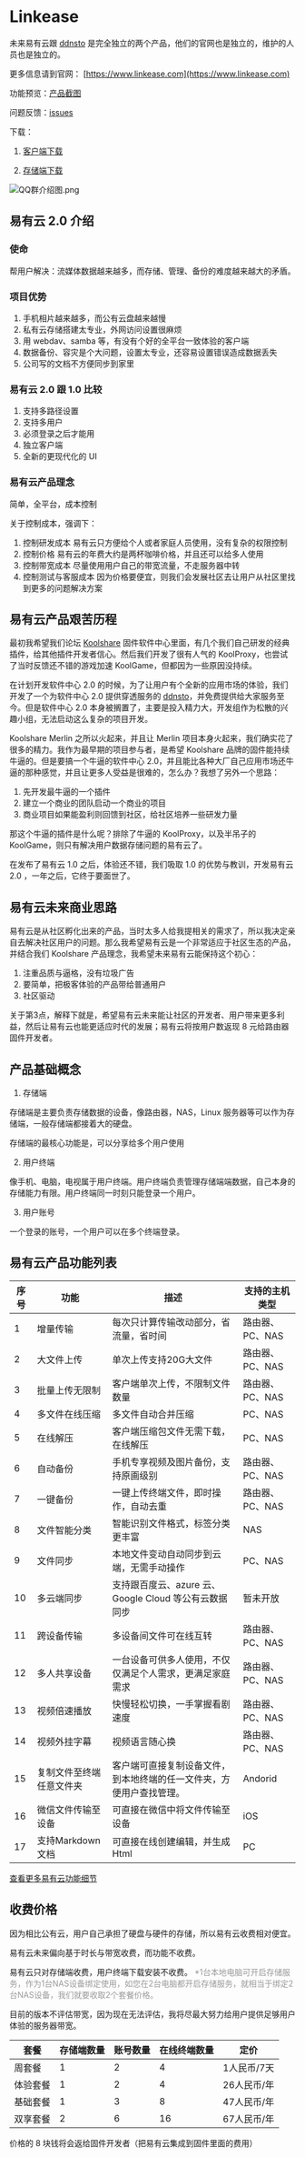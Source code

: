 # Linkease

未来易有云跟 [ddnsto](https://www.ddnsto.com) 是完全独立的两个产品，他们的官网也是独立的，维护的人员也是独立的。

更多信息请到官网： [https://www.linkease.com](https://www.linkease.com) 

功能预览：[产品截图](https://www.ddnsto.com/linkease/#/zh-cn/features/preview)

问题反馈：[issues](https://github.com/koolshare/linkease/issues)

下载：

1. [客户端下载](https://www.ddnsto.com/linkease/download/)

2. [存储端下载](https://www.ddnsto.com/linkease/download/#/disk)

![QQ群介绍图.png](https://www.ddnsto.com/linkease/pages/zh-cn/README/QQ%E7%BE%A4%E4%BB%8B%E7%BB%8D%E5%9B%BE.png)

## 易有云 2.0 介绍

### 使命

帮用户解决：流媒体数据越来越多，而存储、管理、备份的难度越来越大的矛盾。

### 项目优势

1. 手机相片越来越多，而公有云盘越来越慢
2. 私有云存储搭建太专业，外网访问设置很麻烦
3. 用 webdav、samba 等，有没有个好的全平台一致体验的客户端
4. 数据备份、容灾是个大问题，设置太专业，还容易设置错误造成数据丢失
5. 公司写的文档不方便同步到家里

### 易有云 2.0 跟 1.0 比较

1. 支持多路径设置
2. 支持多用户
3. 必须登录之后才能用
4. 独立客户端
5. 全新的更现代化的 UI

### 易有云产品理念

简单，全平台，成本控制

关于控制成本，强调下：
1. 控制研发成本
  易有云只方便给个人或者家庭人员使用，没有复杂的权限控制
2. 控制价格
  易有云的年费大约是两杯咖啡价格，并且还可以给多人使用
3. 控制带宽成本
  尽量使用用户自己的带宽流量，不走服务器中转
4. 控制测试与客服成本
  因为价格要便宜，则我们会发展社区去让用户从社区里找到更多的问题解决方案


## 易有云产品艰苦历程

最初我希望我们论坛 [Koolshare](http://www.koolshare.cn) 固件软件中心里面，有几个我们自己研发的经典插件，给其他插件开发者信心。然后我们开发了很有人气的 KoolProxy，也尝试了当时反馈还不错的游戏加速 KoolGame，但都因为一些原因没持续。

在计划开发软件中心 2.0 的时候，为了让用户有个全新的应用市场的体验，我们开发了一个为软件中心 2.0 提供穿透服务的 [ddnsto](https://www.ddnsto.com)，并免费提供给大家服务至今。但是软件中心 2.0 本身被搁置了，主要是投入精力大，开发组作为松散的兴趣小组，无法启动这么复杂的项目开发。

Koolshare Merlin 之所以火起来，并且让 Merlin 项目本身火起来，我们确实花了很多的精力。我作为最早期的项目参与者，是希望 Koolshare 品牌的固件能持续牛逼的。但是要搞一个牛逼的软件中心 2.0，并且能比各种大厂自己应用市场还牛逼的那种感觉，并且让更多人受益是很难的，怎么办？我想了另外一个思路：

1. 先开发最牛逼的一个插件
2. 建立一个商业的团队启动一个商业的项目
3. 商业项目如果能盈利则回馈到社区，给社区培养一些研发力量

那这个牛逼的插件是什么呢？排除了牛逼的 KoolProxy，以及半吊子的 KoolGame，则只有解决用户数据存储问题的易有云了。

在发布了易有云 1.0 之后，体验还不错，我们吸取 1.0 的优势与教训，开发易有云 2.0 ，一年之后，它终于要面世了。

## 易有云未来商业思路

易有云是从社区孵化出来的产品，当时太多人给我提相关的需求了，所以我决定亲自去解决社区用户的问题。那么我希望易有云是一个非常适应于社区生态的产品，并结合我们 Koolshare 产品理念，我希望未来易有云能保持这个初心：

1. 注重品质与逼格，没有垃圾广告
2. 要简单，把极客体验的产品带给普通用户
3. 社区驱动

关于第3点，解释下就是，希望易有云未来能让社区的开发者、用户带来更多利益，然后让易有云也能更适应时代的发展；易有云将按用户数返现 8 元给路由器固件开发者。

## 产品基础概念

1. 存储端

存储端是主要负责存储数据的设备，像路由器，NAS，Linux 服务器等可以作为存储端，一般存储端都接着大的硬盘。

存储端的最核心功能是，可以分享给多个用户使用

2. 用户终端

像手机、电脑，电视属于用户终端。用户终端负责管理存储端端数据，自己本身的存储能力有限。用户终端同一时刻只能登录一个用户。

3. 用户账号

一个登录的账号，一个用户可以在多个终端登录。

## 易有云产品功能列表
| 序号|功能|描述|支持的主机类型|
|-|-|-|-|
|1|增量传输|每次只计算传输改动部分，省流量，省时间|路由器、PC、NAS|
|2|大文件上传|单次上传支持20G大文件|路由器、PC、NAS|
|3|批量上传无限制|客户端单次上传，不限制文件数量|路由器、PC、NAS|
|4|多文件在线压缩|多文件自动合并压缩|PC、NAS|
|5|在线解压|客户端压缩包文件无需下载，在线解压|PC、NAS|
|6|自动备份|手机专享视频及图片备份，支持原画级别|路由器、PC、NAS|
|7|一键备份|一键上传终端文件，即时操作，自动去重|路由器、PC、NAS|
|8|文件智能分类|智能识别文件格式，标签分类更丰富|NAS|
|9|文件同步|本地文件变动自动同步到云端，无需手动操作|PC、NAS|
|10|多云端同步|支持跟百度云、azure 云、Google Cloud 等公有云数据同步|暂未开放|
|11|跨设备传输|多设备间文件可在线互转|路由器、PC、NAS|
|12|多人共享设备|一台设备可供多人使用，不仅仅满足个人需求，更满足家庭需求|路由器、PC、NAS|
|13|视频倍速播放|快慢轻松切换，一手掌握看剧速度|路由器、PC、NAS|
|14|视频外挂字幕|视频语言随心换|路由器、PC、NAS|
|15|复制文件至终端任意文件夹|客户端可直接复制设备文件，到本地终端的任一文件夹，方便用户查找管理。|Andorid|
|16|微信文件传输至设备|可直接在微信中将文件传输至设备|iOS|
|17|支持Markdown文档|可直接在线创建编辑，并生成Html|PC|

[查看更多易有云功能细节](/zh/docs/function/FunctionalDetails.md)

## 收费价格

因为相比公有云，用户自己承担了硬盘与硬件的存储，所以易有云收费相对便宜。

易有云未来偏向基于时长与带宽收费，而功能不收费。

易有云只对存储端收费，用户终端下载安装不收费。
<font color=#999999>*1台本地电脑可开启存储服务，作为1台NAS设备绑定使用，如您在2台电脑都开启存储服务，就相当于绑定2台NAS设备，我们就要收取2个套餐价格。</font>

目前的版本不评估带宽，因为现在无法评估，我将尽最大努力给用户提供足够用户体验的服务器带宽。

| 套餐 |存储端数量|账号数量|在线终端数量|定价|
|-|-|-|-|-|
|周套餐|1|2|4| 1人民币/7天 |
|体验套餐|1|2|4| 26人民币/年 |
|基础套餐|1|3|8| 47人民币/年 |
|双享套餐|2|6|16| 67人民币/年 |

价格的 8 块钱将会返给固件开发者（把易有云集成到固件里面的费用）